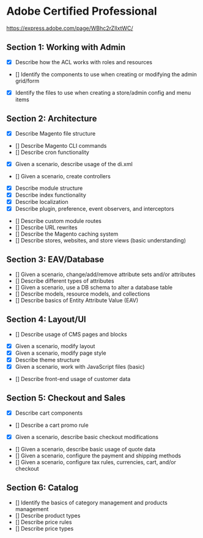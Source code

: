 # Adobe Certified Professional

https://express.adobe.com/page/WBhc2rZlIxtWC/

## Section 1: Working with Admin

- [x] Describe how the ACL works with roles and resources
- [] Identify the components to use when creating or modifying the admin grid/form
- [x] Identify the files to use when creating a store/admin config and menu items

## Section 2: Architecture

- [x] Describe Magento file structure
- [] Describe Magento CLI commands
- [] Describe cron functionality
- [x] Given a scenario, describe usage of the di.xml
- [] Given a scenario, create controllers
- [x] Describe module structure
- [x] Describe index functionality
- [x] Describe localization
- [x] Describe plugin, preference, event observers, and interceptors
- [] Describe custom module routes
- [] Describe URL rewrites
- [] Describe the Magento caching system
- [] Describe stores, websites, and store views (basic understanding)

## Section 3: EAV/Database

- [] Given a scenario, change/add/remove attribute sets and/or attributes
- [] Describe different types of attributes
- [] Given a scenario, use a DB schema to alter a database table
- [] Describe models, resource models, and collections
- [] Describe basics of Entity Attribute Value (EAV)

## Section 4: Layout/UI

- [] Describe usage of CMS pages and blocks
- [x] Given a scenario, modify layout
- [x] Given a scenario, modify page style
- [x] Describe theme structure
- [x] Given a scenario, work with JavaScript files (basic)
- [] Describe front-end usage of customer data

## Section 5: Checkout and Sales

- [x] Describe cart components
- [] Describe a cart promo rule
- [x] Given a scenario, describe basic checkout modifications
- [] Given a scenario, describe basic usage of quote data
- [] Given a scenario, configure the payment and shipping methods
- [] Given a scenario, configure tax rules, currencies, cart, and/or checkout

## Section 6: Catalog

- [] Identify the basics of category management and products management
- [] Describe product types
- [] Describe price rules
- [] Describe price types
